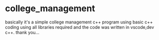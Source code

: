 # college_management

basically it's a simple college management c++ program using basic c++ coding using all libraries required and the code was written in vscode,dev c++.
thank you...
